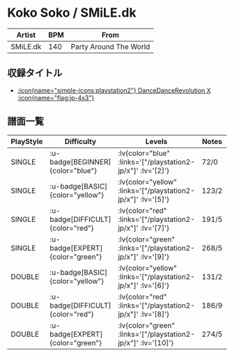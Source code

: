 # Koko Soko / SMiLE.dk

|Artist|BPM|From|
|------|---|----|
|SMiLE.dk|140|Party Around The World|

## 収録タイトル

- [ :icon{name="simple-icons:playstation2"} DanceDanceRevolution X :icon{name="flag:jp-4x3"} ](/playstation2-jp/x)

## 譜面一覧

|PlayStyle|Difficulty|Levels|Notes|Movie|
|---------|----------|------|-----|-----|
|SINGLE| :u-badge[BEGINNER]{color="blue"} | :lv{color="blue" :links='["/playstation2-jp/x"]' :lv='[2]'} |72/0||
|SINGLE| :u-badge[BASIC]{color="yellow"} | :lv{color="yellow" :links='["/playstation2-jp/x"]' :lv='[5]'} |123/2||
|SINGLE| :u-badge[DIFFICULT]{color="red"} | :lv{color="red" :links='["/playstation2-jp/x"]' :lv='[7]'} |191/5||
|SINGLE| :u-badge[EXPERT]{color="green"} | :lv{color="green" :links='["/playstation2-jp/x"]' :lv='[9]'} |268/5||
|DOUBLE| :u-badge[BASIC]{color="yellow"} | :lv{color="yellow" :links='["/playstation2-jp/x"]' :lv='[6]'} |131/2||
|DOUBLE| :u-badge[DIFFICULT]{color="red"} | :lv{color="red" :links='["/playstation2-jp/x"]' :lv='[8]'} |186/9||
|DOUBLE| :u-badge[EXPERT]{color="green"} | :lv{color="green" :links='["/playstation2-jp/x"]' :lv='[10]'} |274/5||
